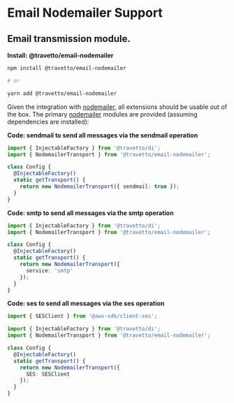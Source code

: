<!-- This file was generated by @travetto/doc and should not be modified directly -->
<!-- Please modify https://github.com/travetto/travetto/tree/main/module/email-nodemailer/DOC.ts and execute "npx trv doc" to rebuild -->
# Email Nodemailer Support
## Email transmission module.

**Install: @travetto/email-nodemailer**
```bash
npm install @travetto/email-nodemailer

# or

yarn add @travetto/email-nodemailer
```

Given the integration with [nodemailer](https://nodemailer.com/about/), all extensions should be usable out of the box. The primary [nodemailer](https://nodemailer.com/about/) modules are provided (assuming dependencies are installed):

**Code: sendmail to send all messages via the sendmail operation**
```typescript
import { InjectableFactory } from '@travetto/di';
import { NodemailerTransport } from '@travetto/email-nodemailer';

class Config {
  @InjectableFactory()
  static getTransport() {
    return new NodemailerTransport({ sendmail: true });
  }
}
```

**Code: smtp to send all messages via the smtp operation**
```typescript
import { InjectableFactory } from '@travetto/di';
import { NodemailerTransport } from '@travetto/email-nodemailer';

class Config {
  @InjectableFactory()
  static getTransport() {
    return new NodemailerTransport({
      service: 'smtp'
    });
  }
}
```

**Code: ses to send all messages via the ses operation**
```typescript
import { SESClient } from '@aws-sdk/client-ses';

import { InjectableFactory } from '@travetto/di';
import { NodemailerTransport } from '@travetto/email-nodemailer';

class Config {
  @InjectableFactory()
  static getTransport() {
    return new NodemailerTransport({
      SES: SESClient
    });
  }
}
```
